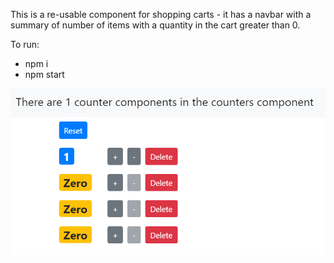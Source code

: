 This is a re-usable component for shopping carts - it has a navbar with a summary of number of items with a quantity in the cart greater than 0. 

To run:
- npm i
- npm start

![Screenshot](img/Screenshot.png)

